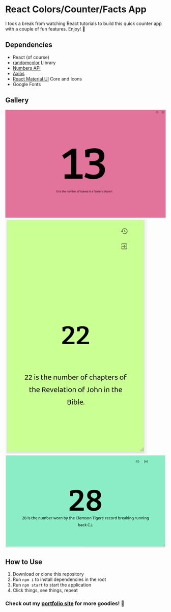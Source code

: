 # React Colors/Counter/Facts App
I took a break from watching React tutorials to build this quick counter app with a couple of fun features. Enjoy! :rainbow:

## Dependencies
- React (of course)
- [randomcolor](https://github.com/davidmerfield/randomColor) Library
- [Numbers API](http://numbersapi.com/#42)
- [Axios](https://github.com/axios/axios)
- [React Material UI](https://material-ui.com/) Core and Icons
- Google Fonts

## Gallery
![13](/public/images/13.PNG)
![22](/public/images/22.PNG)
![28](/public/images/28.PNG)

## How to Use
1. Download or clone this repository
2. Run `npm i` to install dependencies in the root
3. Run `npm start` to start the application
4. Click things, see things, repeat

### Check out my [portfolio site](https://fowleyish.github.io) for more goodies! :gem: